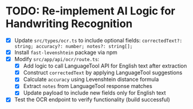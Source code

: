 # TODO: Re-implement AI Logic for Handwriting Recognition

- [x] Update `src/types/ocr.ts` to include optional fields: `correctedText?: string; accuracy?: number; notes?: string[];`
- [x] Install `fast-levenshtein` package via npm
- [x] Modify `src/app/api/ocr/route.ts`:
  - [x] Add logic to call LanguageTool API for English text after extraction
  - [x] Construct `correctedText` by applying LanguageTool suggestions
  - [x] Calculate `accuracy` using Levenshtein distance formula
  - [x] Extract `notes` from LanguageTool response matches
  - [x] Update payload to include new fields only for English text
- [x] Test the OCR endpoint to verify functionality (build successful)
